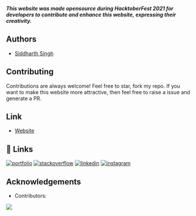 

***This website was made opensource during HacktoberFest 2021 for developers to contribute and enhance this website, expressing their creativity.***

  
## Authors

- [Siddharth Singh](https://github.com/SiddyDevelops)

  
## Contributing

Contributions are always welcome! Feel free to star, fork my repo. If you want to make this website more attractive, then feel free to raise a issue and generate a PR.

  
## Link

- [Website](https://siddydevelops.github.io/)
  
## 🔗 Links
[![portfolio](https://img.shields.io/badge/my_portfolio-000?style=for-the-badge&logo=ko-fi&logoColor=white)](https://siddydevelops.github.io/My-Personalized-Website/)
[![stackoverflow](https://img.shields.io/badge/Stack_Overflow-FE7A16?style=for-the-badge&logo=stack-overflow&logoColor=white)](https://stackoverflow.com/users/14918781/siddharth-singh)
[![linkedin](https://img.shields.io/badge/linkedin-0A66C2?style=for-the-badge&logo=linkedin&logoColor=white)](https://www.linkedin.com/in/siddharth-singh-08/)
[![instagram](https://img.shields.io/badge/Instagram-E4405F?style=for-the-badge&logo=instagram&logoColor=white)](https://www.instagram.com/_siddy_08_/)


## Acknowledgements

 - Contributors:
 
  <a href="https://github.com/SiddyDevelops/SiddyDevelops.github.io/graphs/contributors">
    <img src="https://contrib.rocks/image?repo=SiddyDevelops/SiddyDevelops.github.io" />
  </a>



  
